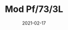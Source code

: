 ---
title: "Mod Pf/73/3L"
image_primary: "img/mod3_amb.jpg"
description: "The%20Mod%20seeks%20its%20inspiration%20in%20the%20flora%20kingdom%2C%20as%20it%20can%20be%20grouped%20to%20form%20a%20garden%20of%20possibilities%20through%20the%20finishes%20of%20the%20clusters%20of%20flowers.%20The%20petals%20of%20its%20flowers%20are%20customizable%2C%20being%20able%20to%20adapt%20to%20almost%20all%20types%20of%20materials%2C%20Plates%20smooth%2C%20perforated%2C%20deployed%20or%20drawn%20and%20laser%20cut%20according%20to%20the%20agenda%20you%20want%20to%20use.%20They%20also%20accept%20natural%20materials%2C%20such%20as%20wood%20panels%20or%20natural%20fibers%20such%20as%20raffia%20and%20if%20we%20let%20our%20imagination%20fly%2C%20we%20can%20sew%20or%20crochet%20them%20with%20colored%20thread."
designer: "Lázaro Rosa-Violán"
tags: 
  - "Bover"
  - "Indoor"
  - "Pendant"
  - "New"
  - "Ceiling"
  - "Indoor Lamps"
href: "https://www.bover.es/en/lamp/mod-pf-73-3l/"
category: "indoor-lamps"
subtitle: ""
manufacturer: "Bover"
slug: "/manufacturers/bover/indoor-lamps/lazaro-rosa-violan-mod-pf-73-3-l"
date: "2021-02-17"
---